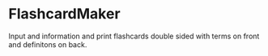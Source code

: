 # FlashcardMaker
Input and information and print flashcards double sided with terms on front and definitons on back.
